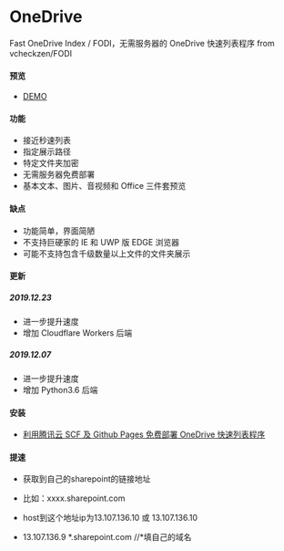 # OneDrive 

Fast OneDrive Index / FODI，无需服务器的 OneDrive 快速列表程序
from vcheckzen/FODI

#### 预览

- [DEMO](https://logi.im/fodi.html)

#### 功能

- 接近秒速列表
- 指定展示路径
- 特定文件夹加密
- 无需服务器免费部署
- 基本文本、图片、音视频和 Office 三件套预览

#### 缺点

- 功能简单，界面简陋
- 不支持巨硬家的 IE 和 UWP 版 EDGE 浏览器
- 可能不支持包含千级数量以上文件的文件夹展示

#### 更新

##### 2019.12.23

- 进一步提升速度
- 增加 Cloudflare Workers 后端

##### 2019.12.07

- 进一步提升速度
- 增加 Python3.6 后端

#### 安装

- [利用腾讯云 SCF 及 Github Pages 免费部署 OneDrive 快速列表程序](https://logi.im/front-end/scf-fodi.html)

#### 提速

- 获取到自己的sharepoint的链接地址
- 比如：xxxx.sharepoint.com

- host到这个地址ip为13.107.136.10 或 13.107.136.10

- 13.107.136.9 *.sharepoint.com //*填自己的域名
